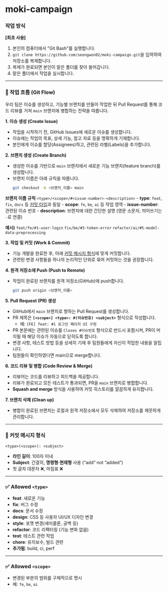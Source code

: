 # moki-campaign

### 작업 방식

**[최초 사용]**

1.  본인의 컴퓨터에서 "Git Bash"를 실행합니다.
2.  `git clone https://github.com/seongwon02/moki-campaign.git`을 입력하여 저장소를 복제합니다.
3.  복제가 완료되면 본인이 맡은 폴더를 찾아 들어갑니다.
4.  맡은 폴더에서 작업을 실시합니다.

---

### 🚀 작업 흐름 (Git Flow)

우리 팀은 이슈를 생성하고, 기능별 브랜치를 만들어 작업한 뒤 Pull Request를 통해 코드 리뷰를 거쳐 `main` 브랜치에 병합하는 전략을 따릅니다.

**1. 이슈 생성 (Create Issue)**
   - 작업을 시작하기 전, GitHub Issues에 새로운 이슈를 생성합니다.
   - 이슈에는 작업의 목표, 상세 기능, 참고 자료 등을 명확하게 기재합니다.
   - 본인에게 이슈를 할당(Assignees)하고, 관련된 라벨(Labels)을 추가합니다.

**2. 브랜치 생성 (Create Branch)**
   - 생성한 이슈를 기반으로 `main` 브랜치에서 새로운 기능 브랜치(feature branch)를 생성합니다.
   - 브랜치 이름은 아래 규칙을 따릅니다.
     ```bash
     git checkout -b <브랜치_이름> main
     ```

   **브랜치 이름 규칙**
   `<type>/<scope>/#<issue-number>-<description>`
    - **type**: `feat`, `fix`, `docs` 등 [커밋 타입](#-allowed-type)과 동일
    - **scope**: `fe`, `be`, `ai` 등 작업 영역
    - **issue-number**: 관련된 이슈 번호
    - **description**: 브랜치에 대한 간단한 설명 (영문 소문자, 띄어쓰기는 `-`로 연결)

   **예시)**
    `feat/fe/#1-user-login`
    `fix/be/#3-token-error`
    `refactor/ai/#5-model-data-preprocessing`

**3. 작업 및 커밋 (Work & Commit)**
   - 기능 개발을 완료한 후, 아래 [커밋 메시지 형식](#-커밋-메시지-형식)에 맞게 커밋합니다.
   - 관련된 변경 사항들을 하나의 논리적인 단위로 묶어 커밋하는 것을 권장합니다.

**4. 원격 저장소에 Push (Push to Remote)**
   - 작업이 완료된 브랜치를 원격 저장소(GitHub)에 push합니다.
     ```bash
     git push origin <브랜치_이름>
     ```

**5. Pull Request (PR) 생성**
   - GitHub에서 `main` 브랜치로 향하는 Pull Request를 생성합니다.
   - PR 제목은 **`[<scope>] <type>: #(이슈번호) <subject>`** 형식으로 작성합니다.
     - 예: `[FE] feat: #1 로그인 페이지 UI 구현`
   - PR 본문에는 관련된 이슈를 `Closes #이슈번호` 형식으로 반드시 포함시켜, PR이 머지될 때 해당 이슈가 자동으로 닫히도록 합니다.
   - 변경 사항, 테스트 방법 등을 상세히 기재 후 팀원들에게 자신이 작업한 내용을 알립니다.
   - 팀원들이 확인하였다면 main으로 merge합니다.

**6. 코드 리뷰 및 병합 (Code Review & Merge)**
   - 리뷰어는 코드를 리뷰하고 피드백을 제공합니다.
   - 리뷰가 완료되고 모든 테스트가 통과되면, PR을 `main` 브랜치로 병합합니다.
   - **Squash and merge** 방식을 사용하여 커밋 히스토리를 깔끔하게 유지합니다.

**7. 브랜치 삭제 (Clean up)**
   - 병합이 완료된 브랜치는 로컬과 원격 저장소에서 모두 삭제하여 저장소를 깨끗하게 관리합니다.

---

### 📝 커밋 메시지 형식

`<type>(<scope>): <subject>`

-   **라인 길이**: 100자 이내
-   **Subject**: 간결히, **명령형·현재형** 사용 (“add” not “added”)
-   첫 글자 대문자 ❌, 마침표 ❌

---

### ✅ Allowed `<type>`

-   **feat**: 새로운 기능
-   **fix**: 버그 수정
-   **docs**: 문서 수정
-   **design**: CSS 등 사용자 UI/UX 디자인 변경
-   **style**: 포맷 변경(세미콜론, 공백 등)
-   **refactor**: 코드 리팩터링 (기능 변화 없음)
-   **test**: 테스트 관련 작업
-   **chore**: 유지보수, 빌드 관련
-   **추가됨**: build, ci, perf

---

### ✅ Allowed `<scope>`

-   변경된 부분의 범위를 구체적으로 명시
-   예: `fe`, `be`, `ai`
